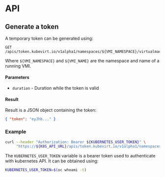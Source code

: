 # API

## Generate a token

A temporary token can be generated using:
```
GET /apis/token.kubevirt.io/v1alpha1/namespaces/${VMI_NAMESPACE}/virtualmachines/${VMI_NAME}/vnc
``` 
Where `${VMI_NAMESPACE}` and `${VMI_NAME}` are the namespace
and name of a running VMI.

#### Parameters
- `duration` - Duration while the token is valid

#### Result
Result is a JSON object containing the token:
```json
{ "token": "eyJhb..." }
```

### Example
```bash
curl --header "Authorization: Bearer ${KUBERNETES_USER_TOKEN}" \
     "https://${K8S_API_URL}/apis/token.kubevirt.io/v1alpha1/namespaces/${VMI_NAMESPACE}/virtualmachines/${VMI_NAME}/vnc?duration=${DURATION}"
```

The `KUBERNETES_USER_TOKEN` variable is a bearer token used to authenticate with
kubernetes API. It can be obtained using:
```bash
KUBERNETES_USER_TOKEN=$(oc whoami -t)
```
